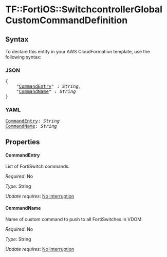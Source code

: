 # TF::FortiOS::SwitchcontrollerGlobal CustomCommandDefinition

## Syntax

To declare this entity in your AWS CloudFormation template, use the following syntax:

### JSON

<pre>
{
    "<a href="#commandentry" title="CommandEntry">CommandEntry</a>" : <i>String</i>,
    "<a href="#commandname" title="CommandName">CommandName</a>" : <i>String</i>
}
</pre>

### YAML

<pre>
<a href="#commandentry" title="CommandEntry">CommandEntry</a>: <i>String</i>
<a href="#commandname" title="CommandName">CommandName</a>: <i>String</i>
</pre>

## Properties

#### CommandEntry

List of FortiSwitch commands.

_Required_: No

_Type_: String

_Update requires_: [No interruption](https://docs.aws.amazon.com/AWSCloudFormation/latest/UserGuide/using-cfn-updating-stacks-update-behaviors.html#update-no-interrupt)

#### CommandName

Name of custom command to push to all FortiSwitches in VDOM.

_Required_: No

_Type_: String

_Update requires_: [No interruption](https://docs.aws.amazon.com/AWSCloudFormation/latest/UserGuide/using-cfn-updating-stacks-update-behaviors.html#update-no-interrupt)


